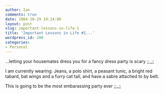 ```yaml
---
author: Ian
comments: true
date: 2004-10-29 19:14:00
layout: post
slug: important-lessons-in-life-1
title: 'Important Lessons in Life #1...'
wordpress_id: 208
categories:
- Personal
---
```


...letting your housemates dress you for a fancy dress party is scary ;;_;;  

I am currently wearing: Jeans, a polo shirt, a peasant tunic, a bright red tabard, bat wings and a furry cat tail, and have a sabre attached to by belt.  

This is going to be the most embarassing party ever ;;_;;
